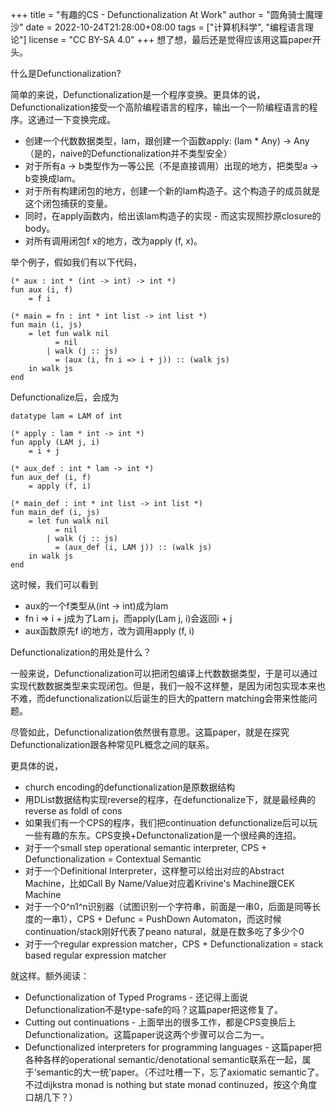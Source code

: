 +++
title = "有趣的CS - Defunctionalization At Work"
author = "圆角骑士魔理沙"
date = 2022-10-24T21:28:00+08:00
tags = ["计算机科学", "编程语言理论"]
license = "CC BY-SA 4.0"
+++
想了想，最后还是觉得应该用这篇paper开头。

什么是Defunctionalization?

简单的来说，Defunctionalization是一个程序变换。更具体的说，Defunctionalization接受一个高阶编程语言的程序，输出一个一阶编程语言的程序。这通过一下变换完成。

* 创建一个代数数据类型，lam，跟创建一个函数apply: (lam \* Any) -> Any（是的，naive的Defunctionalization并不类型安全）
* 对于所有a -> b类型作为一等公民（不是直接调用）出现的地方，把类型a -> b变换成lam。
* 对于所有构建闭包的地方，创建一个新的lam构造子。这个构造子的成员就是这个闭包捕获的变量。
* 同时，在apply函数内，给出该lam构造子的实现 - 而这实现照抄原closure的body。
* 对所有调用闭包f x的地方，改为apply (f, x)。

举个例子，假如我们有以下代码，

````text
(* aux : int * (int -> int) -> int *)
fun aux (i, f) 
    = f i

(* main = fn : int * int list -> int list *)
fun main (i, js)
    = let fun walk nil
          = nil
        | walk (j :: js)
          = (aux (i, fn i => i + j)) :: (walk js)
    in walk js
end
````

Defunctionalize后，会成为

````text
datatype lam = LAM of int

(* apply : lam * int -> int *)
fun apply (LAM j, i)
    = i + j

(* aux_def : int * lam -> int *)
fun aux_def (i, f)
    = apply (f, i)

(* main_def : int * int list -> int list *)
fun main_def (i, js)
    = let fun walk nil
          = nil
        | walk (j :: js)
          = (aux_def (i, LAM j)) :: (walk js)
    in walk js
end
````

这时候，我们可以看到

* aux的一个f类型从(int -> int)成为lam
* fn i => i + j成为了Lam j，而apply(Lam j, i)会返回i + j
* aux函数原先f i的地方，改为调用apply (f, i)

Defunctionalization的用处是什么？

一般来说，Defunctionalization可以把闭包编译上代数数据类型，于是可以通过实现代数数据类型来实现闭包。但是，我们一般不这样整，是因为闭包实现本来也不难，而defunctionalization以后诞生的巨大的pattern matching会带来性能问题。

尽管如此，Defunctionalization依然很有意思。这篇paper，就是在探究Defunctionalization跟各种常见PL概念之间的联系。

更具体的说，

* church encoding的defunctionalization是原数据结构
* 用DList数据结构实现reverse的程序，在defunctionalize下，就是最经典的reverse as foldl of cons
* 如果我们有一个CPS的程序，我们把continuation defunctionalize后可以玩一些有趣的东东。CPS变换+Defunctonalization是一个很经典的连招。
* 对于一个small step operational semantic interpreter, CPS + Defunctionalization = Contextual Semantic
* 对于一个Definitional Interpreter，这样整可以给出对应的Abstract Machine，比如Call By Name/Value对应着Krivine's Machine跟CEK Machine
* 对于一个0^n1^n识别器（试图识别一个字符串，前面是一串0，后面是同等长度的一串1），CPS + Defunc = PushDown Automaton，而这时候continuation/stack刚好代表了peano natural，就是在数多吃了多少个0
* 对于一个regular expression matcher，CPS + Defunctionalization = stack based regular expression matcher

就这样。额外阅读：

* Defunctionalization of Typed Programs - 还记得上面说Defunctionalization不是type-safe的吗？这篇paper把这修复了。
* Cutting out continuations - 上面举出的很多工作，都是CPS变换后上Defunctionalization。这篇paper说这两个步骤可以合二为一。
* Defunctionalized interpreters for programming languages - 这篇paper把各种各样的operational semantic/denotational semantic联系在一起，属于‘semantic的大一统’paper。（不过吐槽一下，忘了axiomatic semantic了。不过dijkstra monad is nothing but state monad continuzed，按这个角度口胡几下？）
